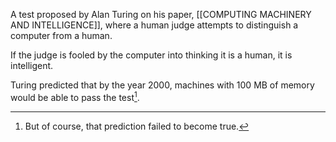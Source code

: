 A test proposed by Alan Turing on his paper, [[COMPUTING MACHINERY AND INTELLIGENCE]], where a human judge attempts to distinguish a computer from a human.

If the judge is fooled by the computer into thinking it is a human, it is intelligent.

Turing predicted that by the year 2000, machines with 100 MB of memory would be able to pass the test[^1]. 

[^1]: But of course, that prediction failed to become true.